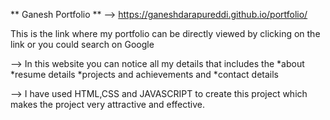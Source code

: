 ** Ganesh Portfolio **
-->  https://ganeshdarapureddi.github.io/portfolio/

This is the link where my portfolio can be directly viewed by clicking on the link or you could search on Google

-->  In this website you can notice all my details that includes the *about *resume details *projects and achievements  and *contact details

-->  I have used HTML,CSS and JAVASCRIPT to create this project which makes the project very attractive and effective.
